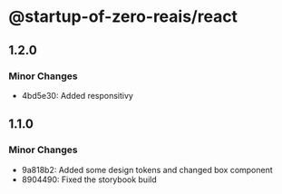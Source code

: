 # @startup-of-zero-reais/react

## 1.2.0

### Minor Changes

- 4bd5e30: Added responsitivy

## 1.1.0

### Minor Changes

- 9a818b2: Added some design tokens and changed box component
- 8904490: Fixed the storybook build

